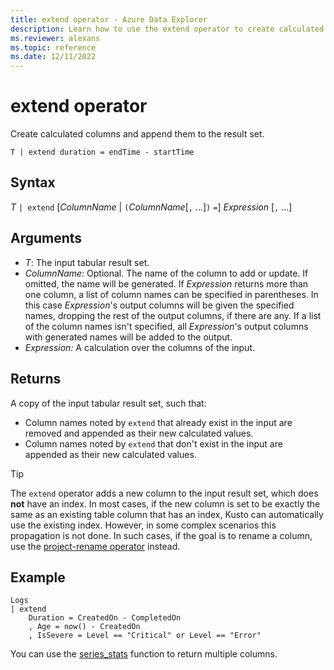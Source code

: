 ```yaml
---
title: extend operator - Azure Data Explorer
description: Learn how to use the extend operator to create calculated columns and append them to the result set.
ms.reviewer: alexans
ms.topic: reference
ms.date: 12/11/2022
---
```

# extend operator

Create calculated columns and append them to the result set.

```kusto
T | extend duration = endTime - startTime
```

## Syntax

*T* `| extend` [*ColumnName* | `(`*ColumnName*[`,` ...]`)` `=`] *Expression* [`,` ...]

## Arguments

* *T*: The input tabular result set.
* *ColumnName:* Optional. The name of the column to add or update. If omitted, the name will be generated. If *Expression* returns more than one column, a list of column names can be specified in parentheses. In this case *Expression*'s output columns will be given the specified names, dropping the rest of the output columns, if there are any. If a list of the column names isn't specified, all *Expression*'s output columns with generated names will be added to the output.
* *Expression:* A calculation over the columns of the input.

## Returns

A copy of the input tabular result set, such that:

* Column names noted by `extend` that already exist in the input are removed and appended as their new calculated values.
* Column names noted by `extend` that don't exist in the input are appended as their new calculated values.

>[!TIP]
>
> The `extend` operator adds a new column to the input result set, which does **not** have an index. In most cases, if the new column is set to be exactly the same as an existing table column that has an index, Kusto can automatically use the existing index. However, in some complex scenarios this propagation is not done. In such cases, if the goal is to rename a column, use the [project-rename operator](projectrenameoperator.md) instead.

## Example

```kusto
Logs
| extend
    Duration = CreatedOn - CompletedOn
    , Age = now() - CreatedOn
    , IsSevere = Level == "Critical" or Level == "Error"
```

You can use the [series_stats](series-statsfunction.md) function to return multiple columns.
